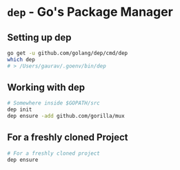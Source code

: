 # `dep` - Go's Package Manager

## Setting up dep

```bash
go get -u github.com/golang/dep/cmd/dep
which dep
# > /Users/gaurav/.goenv/bin/dep
```

## Working with dep

```bash
# Somewhere inside $GOPATH/src
dep init
dep ensure -add github.com/gorilla/mux
```

## For a freshly cloned Project
```bash
# For a freshly cloned project
dep ensure
```
